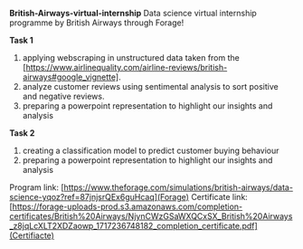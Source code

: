 **British-Airways-virtual-internship**
Data science virtual internship programme by British Airways through Forage!

**Task 1**

1. applying webscraping in unstructured data taken from the [https://www.airlinequality.com/airline-reviews/british-airways#google_vignette].
2. analyze customer reviews using sentimental analysis to sort positive and negative reviews.
3. preparing a powerpoint representation to highlight our insights and analysis


**Task 2**

1. creating a classification model to predict customer buying behaviour
2. preparing a powerpoint representation to highlight our insights and analysis

Program link: [https://www.theforage.com/simulations/british-airways/data-science-yqoz?ref=87jnjsrQEx6guHcaq](Forage)
Certificate link: [https://forage-uploads-prod.s3.amazonaws.com/completion-certificates/British%20Airways/NjynCWzGSaWXQCxSX_British%20Airways_z8jqLcXLT2XDZaowp_1717236748182_completion_certificate.pdf](Certifiacte)
